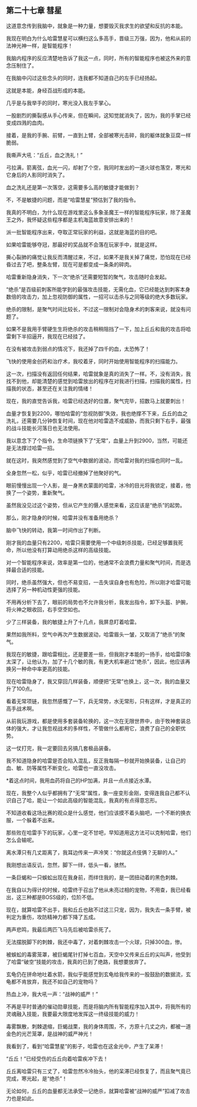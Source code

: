 ## 第二十七章 彗星

这道意念传到我脑中，就象是一种力量，想要毁灭我求生的欲望和反抗的本能。

我现在明白为什么哈雷慧星可以横扫这么多高手，晋级三万强，因为，他和从前的法神光神一样，是智能程序！

我脑内程序的反应清楚地告诉了我这一点，同时，所有的智能程序也被这外来的意念压制住了。

在我脑中闪过这些念头的同时，连我都不知道自己的左手已经扬起。

这就是本能，身经百战形成的本能。

几乎是与我举手的同时，寒光没入我左手掌心。

一股剧烈的撕裂感从手心传来，但在瞬间，这知觉就消失了，因为，我的手掌已经变成四溅的血肉。

接着，是我的手腕、前臂，一直到上臂，全部被寒光击碎，我的躯体就象豆腐一样脆弱。

我嘶声大吼：“丘丘，血之洗礼！”

弓拉满，箭离弦，血光一闪，却射了个空，我同时发出的一道火球也落空，寒光和它身后的人影同时消失了。

血之洗礼还是第一次落空，这需要多么高的敏捷才能做到？

不，不是敏捷的问题，而是“哈雷慧星”预估到了我的指令。

我真的不明白，为什么现在游戏里这么多象圣魔王一样的智能程序玩家，除了圣魔王之外，我怀疑这些程序都是主机海蓝故意安排出来的！

派一批智能程序出来，夺取正常玩家的利益，这就是海蓝的目的吧。

如果哈雷能够夺冠，那最好的奖品就不会落在玩家手中，就是这样。

撕心裂肺的痛觉让我反而清醒过来，不过，如果不是我关掉了痛觉，恐怕现在已经昏过去了吧，整条左臂，现在可是都变成一条条的碎肉。

哈雷重新隐身消失，下一次“绝杀”还需要短暂的聚气，攻击随时会发起。

“绝杀”是百级前刺客所能学到的最强攻击技能，无需化血，它已经能达到刺客本身数倍的攻击力，加上忽视防御的属性，一招可以击杀与之同等级的绝大多数玩家。

绝杀的限制，是聚气时间比较长，不过这一限制对会隐身术的刺客来说，就没有问题了。

如果不是我用手臂硬生生将绝杀的攻击稍稍阻挡了一下，加上丘丘和我的攻击将哈雷剩下半招逼开，我现在已经挂了。

在没有被攻击到弱点的情况下，我还掉了四千的血，太恐怖了！

飞快的使用金创药和治疗术，我咬着牙，同时开始使用智能程序的扫描能力。

这一次，扫描没有返回任何结果，哈雷就象是真的消失了一样。不，没有消失，我找不到他，却能清楚的感觉到哈雷放出的程序在对我进行扫描，扫描我的属性，扫描我的状态，甚至还在关注我的情绪！

现在，我的直觉告诉我，哈雷已经选好的位置，聚气完毕，招数马上就要刺出！

血量才恢复到2200，哪怕哈雷的“忽视防御”失效，我也绝撑不下来，丘丘的血之洗礼，还需要几分钟恢复时间，现在他对哈雷造不成威胁，而我只剩下右手，最强的战斗技能长河落日也无法使用。

我以意念下了个指令，生命项链换下了“无常”，血量上升到2900，当然，可能还是无法撑过哈雷一招。

就在这时，我突然感觉到了空气中数据的波动，而哈雷对我的扫描也同时一乱。

全身忽然一松，似乎，哈雷已经撤掉了他聚好的气。

眼前慢慢出现一个人影，是一身黑衣蒙面的哈雷，冰冷的目光将我锁定，接着，他换了一个姿势，重新聚气。

虽然我没见过这个姿势，但从它产生的慑人感觉来看，这应该是“绝杀”的起势。

那么，刚才隐身的时候，哈雷并没有准备用绝杀？

脑中飞快的转动，我第一时间作出了判断。

刚才我的血量只有2200，哈雷只需要使用一个中级刺杀技能，已经足够置我死命，所以他没有打算动用绝杀这样的高级技能。

对一个智能程序来说，效率是第一位的，他通常不会浪费力量和聚气时间，而是选择最合适的技能。

同时，绝杀虽然强大，但也不易变招，一击失误自身也有危险，所以刚才哈雷可能选择了另一种机动性更强的技能。

不用再分析下去了，眼前的局势也不允许我分析，我发出指令，卸下头盔、护腕，将火神之眼收回，右手空空如也。

少了三样装备，我的敏捷上升了十几点，我屏息盯着哈雷。

果然如我所料，空气中再次产生数据波动，哈雷眉头一皱，又取消了“绝杀”的聚气。

我现在的敏捷，跟哈雷相比，还是要差一些，但我刚才本能的一扬手，给哈雷印象太深了，让他认为，加了十几个敏的我，有更大机率避过“绝杀”，因此，他应该再换另一种命中率更高的技能。

现在哈雷隐身了，我又穿回几样装备，顺便把“无常”也换上，这一次，我的血量又升了100点。

看着无常项链，我忽然感慨了一下，兵无常势，水无常形，只有这样，才是真正的高手战术啊。

从前我玩游戏，都是使用多套装备轮换的，这一次在无限世界中，由于牧神套装总体的强大，才让我忽视战术的多样性，不管做什么都用它，浪费了自己的全职优势。

这一仗打完，我一定要回去另搞几套极品装备。

我不知道隐身的哈雷是否会陷入混乱，反正我每隔一秒就开始换装备，让自己的血、敏、防等属性不断变化，哈雷也一直没攻击。

\*着这点时间，我用血药将自己的HP加满，并且一点点接近水潭。

现在，我整个人似乎都拥有了“无常”属性，象一座变形金刚，变得连我自己都不认识自己了哈，能让一个如此高级的智能混乱，我真的有点得意忘形。

不知道收看这场比赛的观众是什么感觉，他们应该摸不着头脑吧，一个不断的换衣服，一个躲着不出来。

那些败在哈雷手下的玩家，心里一定不甘吧，早知道用这方法可以克制哈雷，他们怎么会输呢。

离水潭只有几丈距离了，我耳边传来一声冷笑：“你就这点伎俩？无聊的人。”

我刚想出语反讥，忽然，脚下一绊，低头一看，骇然。

一条巨蝎和一只蜈蚣出现在我身前，而绊住我的，是一团扭动着的黑色刺棘。

在我自以为得计的时候，哈雷终于召出了他从未亮过相的宠物，不用查，我已经看出，这三种都是BOSS级的，位阶不低。

现在，就算哈雷不出手，我和丘丘也敌不过这三只宠，因为，我失去一条手臂，被判定为重伤，攻防精神力都下降了五成。

两声悲鸣，我最后两匹飞马先后被哈雷杀死了。

无法摆脱脚下的刺棘，我还中毒了，对着刺棘攻击一个火球，只掉300血，惨。

被蜈蚣的毒雾笼罩，被巨蝎尾针打掉七百血，天空中又传来丘丘的尖叫声，他受到了哈雷“破空”技能的攻击，我真的已到了绝路，我想要放弃了。

玄龟仍在拼命地吐着水箭，我似乎能感觉到玄龟给我传来的一股鼓励的数据流，玄龟都不肯放弃，我还不如自己的宠物吗？

热血上冲，我大吼一声：“战神的威严！”

不再是平时普通的催动勋章技能，而是将脑内所有智能程序加入其中，将我所有的灵魂融入技能，我要最大限度地发挥这一终级技能的威力！

毒雾飘散，刺棘退缩，巨蝎战栗，我的身体周围，不，方原十几丈之内，都被一道金色的光芒笼罩，是战神的威严神光！

我看到了，看到“哈雷慧星”的影子，哈雷也在这金光中，产生了呆滞！

“丘丘！”已经受伤的丘丘向着哈雷疾冲下去！

丘丘离哈雷只有三丈了，哈雷忽然冷冷抬头，他的呆滞已经恢复了，而且聚气竟已完成，寒光起，是“绝杀”！

无论如何，丘丘的血量都无法承受一记绝杀，就算哈雷被“战神的威严”扣减了攻击力也是如此。

